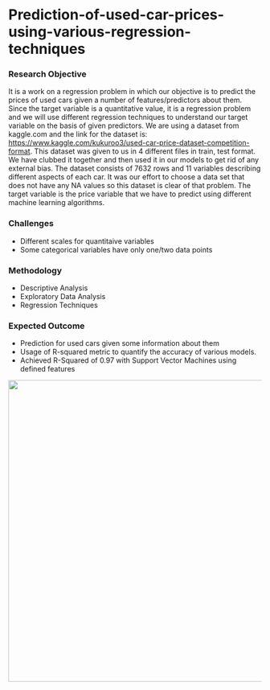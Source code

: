 # Prediction-of-used-car-prices-using-various-regression-techniques

### Research Objective
It is a work on a regression problem in which our objective is to predict the prices of used cars given a number of features/predictors about them. Since the target variable is a quantitative value, it is a regression problem and we will use different regression techniques to understand our target variable on the basis of given predictors. We are using a dataset from kaggle.com and the link for the dataset is: https://www.kaggle.com/kukuroo3/used-car-price-dataset-competition-format. This dataset was given to us in 4 different files in train, test format. We have clubbed it together and then used it in our models to get rid of any external bias. The dataset consists of 7632 rows and 11 variables describing different aspects of each car. It was our effort to choose a data set that does not have any NA values so this dataset is clear of that problem. The target variable is the price variable that we have to predict using different machine learning algorithms.

### Challenges
* Different scales for quantitaive variables
* Some categorical variables have only one/two data points

### Methodology
* Descriptive Analysis
* Exploratory Data Analysis
* Regression Techniques

### Expected Outcome
* Prediction for used cars given some information about them
* Usage of R-squared metric to quantify the accuracy of various models.
* Achieved R-Squared of 0.97 with Support Vector Machines using defined features

<p align="center">
  <img width="610" height="600" src="https://user-images.githubusercontent.com/22219089/168999278-2b88f690-db5f-485a-80fc-dac28b4af08b.jpg">
</p>



